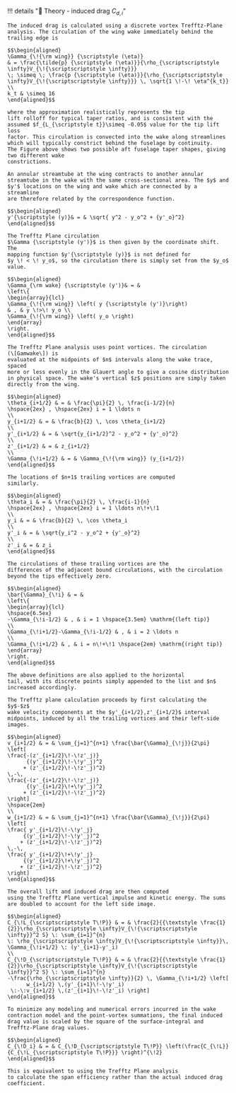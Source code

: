 !!! details "📖 Theory - induced drag $C_{d,i}$" 

    The induced drag is calculated using a discrete vortex Trefftz-Plane
    analysis. The circulation of the wing wake immediately behind the
    trailing edge is 
    
    $$\begin{aligned}
    \Gamma_{\!{\rm wing}} {\scriptstyle (\eta)}
    & = \frac{\tilde{p} {\scriptstyle (\eta)}}{\rho_{\scriptscriptstyle \infty}V_{\!{\scriptscriptstyle \infty}}}
    \; \simeq \; \frac{p {\scriptstyle (\eta)}}{\rho_{\scriptscriptstyle \infty}V_{\!{\scriptscriptstyle \infty}}} \, \sqrt{1 \!-\! \eta^{k_t}}
    \\
    k_t & \simeq 16
    \end{aligned}$$ 
    
    where the approximation realistically represents the tip
    lift rolloff for typical taper ratios, and is consistent with the
    assumed $f_{L_{\scriptstyle t}}\simeq -0.05$ value for the tip lift loss
    factor. This circulation is convected into the wake along streamlines
    which will typically constrict behind the fuselage by continuity.
    The Figure above shows two possible aft fuselage taper shapes, giving two different wake
    constrictions.
    
    An annular streamtube at the wing contracts to another annular
    streamtube in the wake with the same cross-sectional area. The $y$ and
    $y'$ locations on the wing and wake which are connected by a streamline
    are therefore related by the correspondence function. 
    
    $$\begin{aligned}
    y'{\scriptstyle (y)}& = & \sqrt{ y^2 - y_o^2 + {y'_o}^2}
    \end{aligned}$$ 
    
    The Trefftz Plane circulation
    $\Gamma {\scriptstyle (y')}$ is then given by the coordinate shift. The
    mapping function $y'{\scriptstyle (y)}$ is not defined for
    $y \! < \! y_o$, so the circulation there is simply set from the $y_o$
    value. 
    
    $$\begin{aligned}
    \Gamma_{\rm wake} {\scriptstyle (y')}& = & 
    \left\{
    \begin{array}{lcl}
    \Gamma_{\!{\rm wing}} \left( y {\scriptstyle (y')}\right)
    & , & y \!>\! y_o \\
    \Gamma_{\!{\rm wing}} \left( y_o \right)
    \end{array}
    \right.
    \end{aligned}$$
    
    The Trefftz Plane analysis uses point vortices. The circulation
    (\[Gamwake\]) is
    evaluated at the midpoints of $n$ intervals along the wake trace, spaced
    more or less evenly in the Glauert angle to give a cosine distribution
    in physical space. The wake's vertical $z$ positions are simply taken
    directly from the wing. 

    $$\begin{aligned}
    \theta_{i+1/2} & = & \frac{\pi}{2} \, \frac{i-1/2}{n}
    \hspace{2ex} , \hspace{2ex} i = 1 \ldots n
    \\
    y_{i+1/2} & = & \frac{b}{2} \, \cos \theta_{i+1/2}
    \\
    y'_{i+1/2} & = & \sqrt{y_{i+1/2}^2 - y_o^2 + {y'_o}^2}
    \\
    z'_{i+1/2} & = & z_{i+1/2}
    \\
    \Gamma_{\!i+1/2} & = & \Gamma_{\!{\rm wing}} (y_{i+1/2})
    \end{aligned}$$ 
    
    The locations of $n+1$ trailing vortices are computed
    similarly. 
    
    $$\begin{aligned}
    \theta_i & = & \frac{\pi}{2} \, \frac{i-1}{n}
    \hspace{2ex} , \hspace{2ex} i = 1 \ldots n\!+\!1
    \\
    y_i & = & \frac{b}{2} \, \cos \theta_i
    \\
    y'_i & = & \sqrt{y_i^2 - y_o^2 + {y'_o}^2}
    \\
    z'_i & = & z_i
    \end{aligned}$$ 

    The circulations of these trailing vortices are the
    differences of the adjacent bound circulations, with the circulation
    beyond the tips effectively zero. 
    
    $$\begin{aligned}
    \bar{\Gamma}_{\!i} & = & 
    \left\{
    \begin{array}{lcl}
    \hspace{6.5ex}
    -\Gamma_{\!i-1/2} & , & i = 1 \hspace{3.5em} \mathrm{(left tip)}
    \\
    \Gamma_{\!i+1/2}-\Gamma_{\!i-1/2} & , & i = 2 \ldots n
    \\
    \Gamma_{\!i+1/2} & , & i = n\!+\!1 \hspace{2em} \mathrm{(right tip)}
    \end{array}
    \right.
    \end{aligned}$$ 

    The above definitions are also applied to the horizontal
    tail, with its discrete points simply appended to the list and $n$
    increased accordingly.
    
    The Trefftz plane calculation proceeds by first calculating the $y$-$z$
    wake velocity components at the $y'_{i+1/2},z'_{i+1/2}$ interval
    midpoints, induced by all the trailing vortices and their left-side
    images. 

    $$\begin{aligned}
    v_{i+1/2} & = & \sum_{j=1}^{n+1} \frac{\bar{\Gamma}_{\!j}}{2\pi} 
    \left[
    \frac{-(z'_{i+1/2}\!-\!z'_j)}
          {(y'_{i+1/2}\!-\!y'_j)^2
         + (z'_{i+1/2}\!-\!z'_j)^2}
    \,-\,
    \frac{-(z'_{i+1/2}\!-\!z'_j)}
          {(y'_{i+1/2}\!+\!y'_j)^2
         + (z'_{i+1/2}\!-\!z'_j)^2}
    \right]
    \hspace{2em}
    \\
    w_{i+1/2} & = & \sum_{j=1}^{n+1} \frac{\bar{\Gamma}_{\!j}}{2\pi}
    \left[
    \frac{ y'_{i+1/2}\!-\!y'_j}
         {(y'_{i+1/2}\!-\!y'_j)^2
        + (z'_{i+1/2}\!-\!z'_j)^2}
    \,-\,
    \frac{ y'_{i+1/2}\!+\!y'_j}
         {(y'_{i+1/2}\!+\!y'_j)^2
        + (z'_{i+1/2}\!-\!z'_j)^2}
    \right]
    \end{aligned}$$ 

    The overall lift and induced drag are then computed
    using the Trefftz Plane vertical impulse and kinetic energy. The sums
    are doubled to account for the left side image. 

    $$\begin{aligned}
    C_{\!L_{\scriptscriptstyle T\!P}} & = & \frac{2}{{\textstyle \frac{1}{2}}\rho_{\scriptscriptstyle \infty}V_{\!{\scriptscriptstyle \infty}}^2 S} \: \sum_{i=1}^{n} 
    \: \rho_{\scriptscriptstyle \infty}V_{\!{\scriptscriptstyle \infty}}\, \Gamma_{\!i+1/2} \: (y'_{i+1}-y'_i)
    \\
    C_{\!D_{\scriptscriptstyle T\!P}} & = & \frac{2}{{\textstyle \frac{1}{2}}\rho_{\scriptscriptstyle \infty}V_{\!{\scriptscriptstyle \infty}}^2 S} \: \sum_{i=1}^{n} 
    -\frac{\rho_{\scriptscriptstyle \infty}}{2} \, \Gamma_{\!i+1/2} \left[
          w_{i+1/2} \,(y'_{i+1}\!-\!y'_i)
     \:-\:v_{i+1/2} \,(z'_{i+1}\!-\!z'_i) \right]
    \end{aligned}$$
    
    To minimize any modeling and numerical errors incurred in the wake
    contraction model and the point-vortex summations, the final induced
    drag value is scaled by the square of the surface-integral and
    Trefftz-Plane drag values. 

    $$\begin{aligned}
    C_{\!D_i} & = & C_{\!D_{\scriptscriptstyle T\!P}} \left(\frac{C_{\!L}}{C_{\!L_{\scriptscriptstyle T\!P}}} \right)^{\!2}
    \end{aligned}$$ 
    
    This is equivalent to using the Trefftz Plane analysis
    to calculate the span efficiency rather than the actual induced drag
    coefficient.
